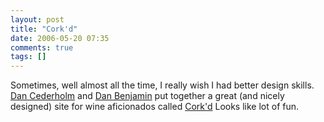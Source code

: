 ```yaml
---
layout: post
title: "Cork'd"
date: 2006-05-20 07:35
comments: true
tags: []
---
```

Sometimes, well almost all the time, I really wish I had better design skills. [Dan Cederholm](http://www.simplebits.com) and [Dan Benjamin](http://www.hivelogic.com) put together a great (and nicely designed) site for wine aficionados called [Cork'd](http://www.corkd.com.) Looks like lot of fun.